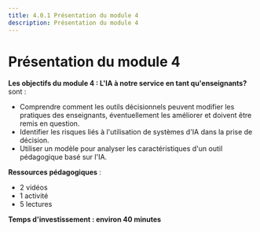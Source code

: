 ```yaml
---
title: 4.0.1 Présentation du module 4
description: Présentation du module 4
---
```


# Présentation du module 4

**Les objectifs du module 4 : L'IA à notre service en tant qu'enseignants?** sont :

- Comprendre comment les outils décisionnels peuvent modifier les pratiques des enseignants, éventuellement les améliorer et doivent être remis en question.
- Identifier les risques liés à l'utilisation de systèmes d'IA dans la prise de décision.
- Utiliser un modèle pour analyser les caractéristiques d'un outil pédagogique basé sur l'IA.

**Ressources pédagogiques** :

- 2 vidéos
- 1 activité
- 5 lectures

**Temps d'investissement : environ 40 minutes**
